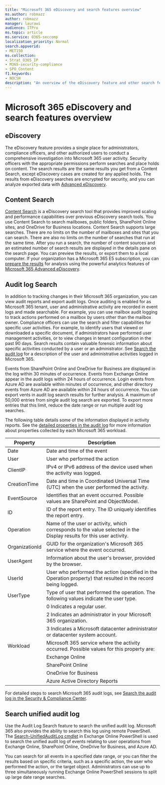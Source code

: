 ```yaml
---
title: "Microsoft 365 eDiscovery and search features overview"
ms.author: robmazz
author: robmazz
manager: laurawi
audience: ITPro
ms.topic: article
ms.service: O365-seccomp
localization_priority: Normal
search.appverid:
- MET150
ms.collection:
- Strat_O365_IP
- M365-security-compliance
- SPO_Content
f1.keywords:
- NOCSH
description: "An overview of the eDiscovery feature and other search features within Microsoft 365 for audit use and transparency."
---
```


# Microsoft 365 eDiscovery and search features overview 

## eDiscovery

The eDiscovery feature provides a single place for administrators, compliance officers, and other authorized users to conduct a comprehensive investigation into Microsoft 365 user activity. Security officers with the appropriate permissions perform searches and place holds on content. The search results are the same results you get from a Content Search, except eDiscovery cases are created for any applied holds. The results from eDiscovery searches are encrypted for security, and you can analyze exported data with [Advanced eDiscovery](https://docs.microsoft.com/microsoft-365/compliance/overview-ediscovery-20).

## Content Search

[Content Search](https://support.office.com/article/Run-a-Content-Search-in-the-Office-365-Security-Compliance-Center-61852fd9-fe8a-4880-a339-cb19ed3bff4a) is a eDiscovery search tool that provides improved scaling and performance capabilities over previous eDiscovery search tools. You use Content Search to search mailboxes, public folders, SharePoint Online sites, and OneDrive for Business locations. Content Search supports large searches. There are no limits on the number of mailboxes and sites that you can search. There are also no limits on the number of searches that run at the same time. After you run a search, the number of content sources and an estimated number of search results are displayed in the details pane on the search page. You can preview the results, or export them to a local computer. If your organization has a Microsoft 365 E5 subscription, you can [prepare the results](https://support.office.com/article/Run-a-Content-Search-in-the-Office-365-Security-Compliance-Center-61852fd9-fe8a-4880-a339-cb19ed3bff4a#prepare) for analysis using the powerful analytics features of [Microsoft 365 Advanced eDiscovery](https://docs.microsoft.com/microsoft-365/compliance/overview-ediscovery-20).

## Audit log Search

In addition to tracking changes in their Microsoft 365 organization, you can view audit reports and export audit logs. Once auditing is enabled for as Microsoft 365 tenant, user and administrative activity are recorded in event logs and made searchable. For example, you can use mailbox audit logging to track actions performed on a mailbox by users other than the mailbox owner. Compliance officers can use the search and filter capabilities for specific user activities. For example, to identify users that viewed or downloaded a specific document, if administrators have performed user management activities, or to view changes in tenant configuration in the past 90 days. Search results contain valuable forensic information about specific activities conducted by a user or an administrator. See [Search the audit log](https://docs.microsoft.com/microsoft-365/compliance/search-the-audit-log-in-security-and-compliance) for a description of the user and administrative activities logged in Microsoft 365.

Events from SharePoint Online and OneDrive for Business are displayed in the log within 30 minutes of occurrence. Events from Exchange Online appear in the audit logs within 24 hours of occurrence. Login events from Azure AD are available within minutes of occurrence, and other directory events from Azure AD are available within 24 hours of occurrence. You can export vents in audit log search results for further analysis. A maximum of 50,000 entries from single audit log search are exported. To export more entries that this limit, reduce the date range or run multiple audit log searches.

The following table details some of the information displayed in activity reports. See the [detailed properties in the audit log](https://docs.microsoft.com/microsoft-365/compliance/detailed-properties-in-the-office-365-audit-log) for more information about properties collected by each Microsoft 365 workload.

| Property | Description |
|----------------|----------------------------------------------------------------------------------------------------------------------|
| Date | Date and time of the event |
| User | User who performed the action |
| ClientIP | IPv4 or IPv6 address of the device used when the activity was logged. |
| CreationTime | Date and time in Coordinated Universal Time (UTC) when the user performed the activity. |
| EventSource | Identifies that an event occurred. Possible values are SharePoint and ObjectModel. |
| ID | ID of the report entry. The ID uniquely identifies the report entry. |
| Operation | Name of the user or activity, which corresponds to the value selected in the Display results for this user activity. |
| OrganizationId | GUID for the organization's Microsoft 365 service where the event occurred. |
| UserAgent | Information about the user's browser, provided by the browser. |
| UserId | User who performed the action (specified in the Operation property) that resulted in the record being logged. |
| UserType | Type of user that performed the operation. The following values indicate the user type. |
|  | 0   Indicates a regular user. |
|  | 2   Indicates an administrator in your Microsoft 365 organization. |
|  | 3   Indicates a Microsoft datacenter administrator or datacenter system account. |
| Workload | Microsoft 365 service where the activity occurred. Possible values for this property are: |
|  | Exchange Online |
|  | SharePoint Online |
|  | OneDrive for Business |
|  | Azure Active Directory Reports |

For detailed steps to search Microsoft 365 audit logs, see [Search the audit log in the Security & Compliance Center](https://docs.microsoft.com/microsoft-365/compliance/search-the-audit-log-in-security-and-compliance).

## Search unified audit log

Use the Audit Log Search feature to search the unified audit log. Microsoft 365 also provides the ability to search this log using remote PowerShell. The [Search-UnifiedAuditLog cmdlet](https://docs.microsoft.com/powershell/module/exchange/policy-and-compliance-audit/Search-UnifiedAuditLog?view=exchange-ps) in Exchange Online PowerShell is used to search the unified audit log of events relating to user operations from Exchange Online, SharePoint Online, OneDrive for Business, and Azure AD. 

You can search for all events in a specified date range, or you can filter the results based on specific criteria, such as a specific action, the user who performed the action, or the target object. Administrators can use up to three simultaneously running Exchange Online PowerShell sessions to split up large date range searches.
